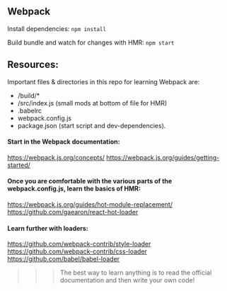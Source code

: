 ## Webpack

Install dependencies:
```npm install```

Build bundle and watch for changes with HMR:
```npm start```

## Resources:

Important files & directories in this repo for learning Webpack are:
- /build/*
- /src/index.js (small mods at bottom of file for HMR)
- .babelrc
- webpack.config.js
- package.json (start script and dev-dependencies).

#### Start in the Webpack documentation:
https://webpack.js.org/concepts/
https://webpack.js.org/guides/getting-started/

#### Once you are comfortable with the various parts of the webpack.config.js, learn the basics of HMR:
https://webpack.js.org/guides/hot-module-replacement/
https://github.com/gaearon/react-hot-loader

#### Learn further with loaders:
https://github.com/webpack-contrib/style-loader
https://github.com/webpack-contrib/css-loader
https://github.com/babel/babel-loader

>>> The best way to learn anything is to read the official documentation and then write your own code!